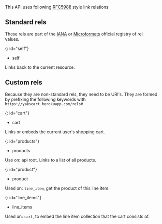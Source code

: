 This API uses following [RFC5988](http://tools.ietf.org/html/rfc5988) style link relations

## Standard rels

These rels are part of the
[IANA](http://www.iana.org/assignments/link-relations/link-relations.xhtml)
or [Microformats](http://microformats.org/wiki/existing-rel-values)
official registry of rel values.

{: id="self"}
* self

Links back to the current resource.

## Custom rels

Because they are non-standard rels, they need to be URI's. They are formed by prefixing the following keywords with `https://yakscart.herokuapp.com/rels#`

{: id="cart"}
* cart

Links or embeds the current user's shopping cart.

{: id="products"}
* products

Use on: api root. Links to a list of all products.

{: id="product"}
* product

Used on: `line_item`, get the product of this line item.

{: id="line_items"}
* line_items

Used on: `cart`, to embed the line item collection that the cart consists of.
